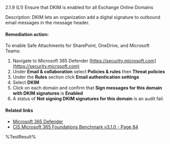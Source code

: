 2.1.9 (L1) Ensure that DKIM is enabled for all Exchange Online Domains

Description: DKIM lets an organization add a digital signature to outbound email messages in the message header.

#### Remediation action:

To enable Safe Attachments for SharePoint, OneDrive, and Microsoft Teams:

1. Navigate to Microsoft 365 Defender [https://security.microsoft.com](https://security.microsoft.com)
2. Under **Email & collaboration** select **Policies & rules** then **Threat policies**
3. Under the **Rules** section click **Email authentication settings**
4. Select **DKIM**
5. Click on each domain and confirm that **Sign messages for this domain with DKIM signatures** is **Enabled**
6. A status of **Not signing DKIM signatures for this domain** is an audit fail.

#### Related links

* [Microsoft 365 Defender](https://security.microsoft.com)
* [CIS Microsoft 365 Foundations Benchmark v3.1.0 - Page 84](https://www.cisecurity.org/benchmark/microsoft_365)

<!--- Results --->
%TestResult%